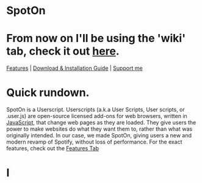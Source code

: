 # SpotOn


# From now on I'll be using the 'wiki' tab, check it out [here](https://github.com/SenpaiHunters/SpotOn/wiki).


[Features](https://github.com/SenpaiHunters/SpotOn/wiki/Features) | [Download & Installation Guide](https://github.com/SenpaiHunters/SpotOn/wiki/Download-&-Install-Guide) | [Support me](https://github.com/SenpaiHunters/SpotOn/wiki/Donate-&-Support)


# Quick rundown. 

SpotOn is a Userscript. Userscripts (a.k.a User Scripts, User scripts, or .user.js) are open-source licensed add-ons for web browsers, written in [JavaScript](https://www.wikipedia.org/wiki/JavaScript), that change web pages as they are loaded. They give users the power to make websites do what they want them to, rather than what was originally intended. In our case, we made SpotOn, giving users a new and modern revamp of Spotify, without loss of performance. For the exact features, check out the [Features Tab](https://github.com/SenpaiHunters/SpotOn/wiki/Features)

# I
